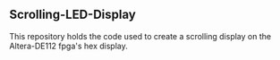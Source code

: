 ## Scrolling-LED-Display

This repository holds the code used to create a scrolling display on the Altera-DE112 fpga's hex display.
